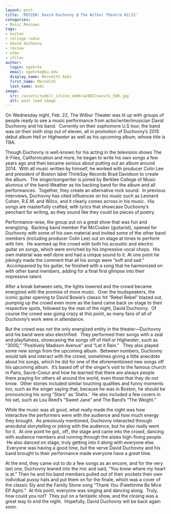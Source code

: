 ```yaml
---
layout: post
title: 'REVIEW: David Duchovny @ The Wilbur Theatre 02/22'
categories:
- Music Reviews
tags:
- boston
- college radio
- david duchovny
- review
- wtbu
- xfiles
author:
  login: ogehrke
  email: ogehrke@bu.edu
  display_name: Meredith Aebi
  first_name: Meredith
  last_name: Aebi
image:
  src: /assets/tumblr_inline_om86rw28BI1swxv3i_500.jpg
  alt: post lead image
---
```

On Wednesday night, Feb. 22, The Wilbur Theater was lit up with groups of people ready to see a music performance from actor/writer/musician David Duchovny and his band.  Currently on their sophomore U.S tour, the band was on their sixth stop out of eleven, all in promotion of Duchovny’s 2015 debut album _Hell or Highwater_ as well as his upcoming album, whose title is TBA.

Though Duchovny is well-known for his acting in the television shows The X-Files, Californication and more, he began to write his own songs a few years ago and then became serious about putting out an album around 2014.  With all music written by himself, he worked with producer Colin Lee and president of Boston label ThinkSay Records Brad Davidson to create the album.  The singer/songwriter is joined by Berklee College of Music alumnus of the band Weather as his backing band for the album and all performances.  Together, they create an alternative rock sound.  In previous interviews, Duchovny has cited influences on his music such as Leonard Cohen, R.E.M. and Wilco, and it clearly comes across in his music.  His songs are masterfully crafted, with lyrics that showcase Duchovny’s penchant for writing, as they sound like they could be pieces of poetry.

Performance-wise, the group put on a great show that was fun and energizing.  Backing band member Pat McCusker (guitarist), opened for Duchovny with some of his own material and invited some of the other band members (including producer Colin Lee) out on stage at times to perform with him.  He warmed up the crowd with both his acoustic and electric guitar on songs, which were enriched by his impressive vocal chops.  His own material was well done and had a unique sound to it. At one point he jokingly made the comment that all his songs were “soft and sad.”  Accompanied by his guitar, he finished with a song that he harmonized on with other band members, adding for a final first glimpse into their impressive talent.

After a break between sets, the lights lowered and the crowd became energized with the promise of more music.  Over the loudspeakers, the iconic guitar opening to David Bowie’s classic hit “Rebel Rebel” blazed out, pumping up the crowd even more as the band came back on stage to their respective spots, followed by the man of the night, David Duchovny.  Of course the crowd was going crazy at this point, as many fans of all of Duchovny’s work were in attendance.

But the crowd was not the only energized entity in the theater—Duchovny and his band were also electrified.  They performed their songs with a zeal and playfulness, showcasing the songs off of _Hell or Highwater_, such as “3000,” “Positively Madison Avenue” and “Let it Rain.”   They also played some new songs from the upcoming album.  Between numbers, Duchovny would talk and interact with the crowd, sometimes giving a little anecdote about his songs, which he did for one of the aforementioned new songs off his upcoming album.  It’s based off of the singer’s visit to the famous church in Paris, Sacré-Coeur and how he learned that there are always people there praying for others all around the world, even those that they do not know.  Other stories included similar touching qualities and funny moments too, such as the singer saying that, because he was in Boston, he should be pronouncing his song “Stars” as ‘Stahs.’  He also included a few covers in his set, such as Lou Reed’s “Sweet Jane” and The Band’s “The Weight.”

While the music was all good, what really made the night was how interactive the performers were with the audience and how much energy they brought.  As previously mentioned, Duchovny interacted through anecdotal storytelling or joking with the audience, but he also really went for it.  At one point he got_ off_ the stage and came into the crowd, dancing with audience members and running through the aisles high-fiving people.  He also danced on stage, truly getting into it along with everyone else.  Everyone was having a good time, but the verve David Duchovny and his band brought to their performance made everyone have a _great_ time.

At the end, they came out to do a few songs as an encore, and for the very last one, Duchovny leaned into the mic and said, “You know where my heart is at.” Then he and his band members pulled out of their pockets their own individual pussy hats and put them on for the finale, which was a cover of the classic Sly and the Family Stone song “Thank You (Falettinme Be Mice Elf Agin).”  At this point, everyone was singing and dancing along.  Truly, how could you not?  They put on a fantastic show, and the closing was a great way to end the night.  Hopefully, David Duchovny will be back again soon.